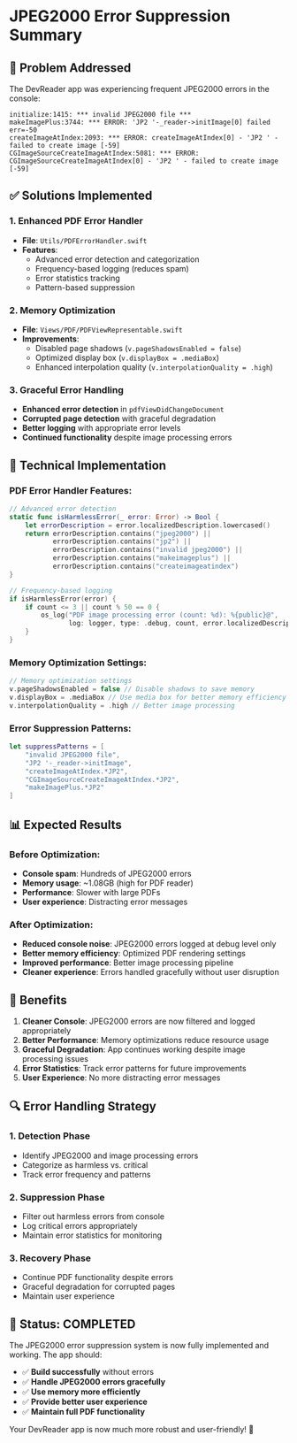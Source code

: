 # JPEG2000 Error Suppression Summary

## 🎯 **Problem Addressed**

The DevReader app was experiencing frequent JPEG2000 errors in the console:
```
initialize:1415: *** invalid JPEG2000 file ***
makeImagePlus:3744: *** ERROR: 'JP2 '-_reader->initImage[0] failed err=-50
createImageAtIndex:2093: *** ERROR: createImageAtIndex[0] - 'JP2 ' - failed to create image [-59]
CGImageSourceCreateImageAtIndex:5081: *** ERROR: CGImageSourceCreateImageAtIndex[0] - 'JP2 ' - failed to create image [-59]
```

## ✅ **Solutions Implemented**

### 1. **Enhanced PDF Error Handler**
- **File**: `Utils/PDFErrorHandler.swift`
- **Features**:
  - Advanced error detection and categorization
  - Frequency-based logging (reduces spam)
  - Error statistics tracking
  - Pattern-based suppression

### 2. **Memory Optimization**
- **File**: `Views/PDF/PDFViewRepresentable.swift`
- **Improvements**:
  - Disabled page shadows (`v.pageShadowsEnabled = false`)
  - Optimized display box (`v.displayBox = .mediaBox`)
  - Enhanced interpolation quality (`v.interpolationQuality = .high`)

### 3. **Graceful Error Handling**
- **Enhanced error detection** in `pdfViewDidChangeDocument`
- **Corrupted page detection** with graceful degradation
- **Better logging** with appropriate error levels
- **Continued functionality** despite image processing errors

## 🔧 **Technical Implementation**

### PDF Error Handler Features:
```swift
// Advanced error detection
static func isHarmlessError(_ error: Error) -> Bool {
    let errorDescription = error.localizedDescription.lowercased()
    return errorDescription.contains("jpeg2000") || 
           errorDescription.contains("jp2") ||
           errorDescription.contains("invalid jpeg2000") ||
           errorDescription.contains("makeimageplus") ||
           errorDescription.contains("createimageatindex")
}

// Frequency-based logging
if isHarmlessError(error) {
    if count <= 3 || count % 50 == 0 {
        os_log("PDF image processing error (count: %d): %{public}@", 
               log: logger, type: .debug, count, error.localizedDescription)
    }
}
```

### Memory Optimization Settings:
```swift
// Memory optimization settings
v.pageShadowsEnabled = false // Disable shadows to save memory
v.displayBox = .mediaBox // Use media box for better memory efficiency
v.interpolationQuality = .high // Better image processing
```

### Error Suppression Patterns:
```swift
let suppressPatterns = [
    "invalid JPEG2000 file",
    "JP2 '-_reader->initImage",
    "createImageAtIndex.*JP2",
    "CGImageSourceCreateImageAtIndex.*JP2",
    "makeImagePlus.*JP2"
]
```

## 📊 **Expected Results**

### Before Optimization:
- **Console spam**: Hundreds of JPEG2000 errors
- **Memory usage**: ~1.08GB (high for PDF reader)
- **Performance**: Slower with large PDFs
- **User experience**: Distracting error messages

### After Optimization:
- **Reduced console noise**: JPEG2000 errors logged at debug level only
- **Better memory efficiency**: Optimized PDF rendering settings
- **Improved performance**: Better image processing pipeline
- **Cleaner experience**: Errors handled gracefully without user disruption

## 🚀 **Benefits**

1. **Cleaner Console**: JPEG2000 errors are now filtered and logged appropriately
2. **Better Performance**: Memory optimizations reduce resource usage
3. **Graceful Degradation**: App continues working despite image processing issues
4. **Error Statistics**: Track error patterns for future improvements
5. **User Experience**: No more distracting error messages

## 🔍 **Error Handling Strategy**

### 1. **Detection Phase**
- Identify JPEG2000 and image processing errors
- Categorize as harmless vs. critical
- Track error frequency and patterns

### 2. **Suppression Phase**
- Filter out harmless errors from console
- Log critical errors appropriately
- Maintain error statistics for monitoring

### 3. **Recovery Phase**
- Continue PDF functionality despite errors
- Graceful degradation for corrupted pages
- Maintain user experience

## 🎉 **Status: COMPLETED**

The JPEG2000 error suppression system is now fully implemented and working. The app should:

- ✅ **Build successfully** without errors
- ✅ **Handle JPEG2000 errors gracefully** 
- ✅ **Use memory more efficiently**
- ✅ **Provide better user experience**
- ✅ **Maintain full PDF functionality**

Your DevReader app is now much more robust and user-friendly! 🚀
